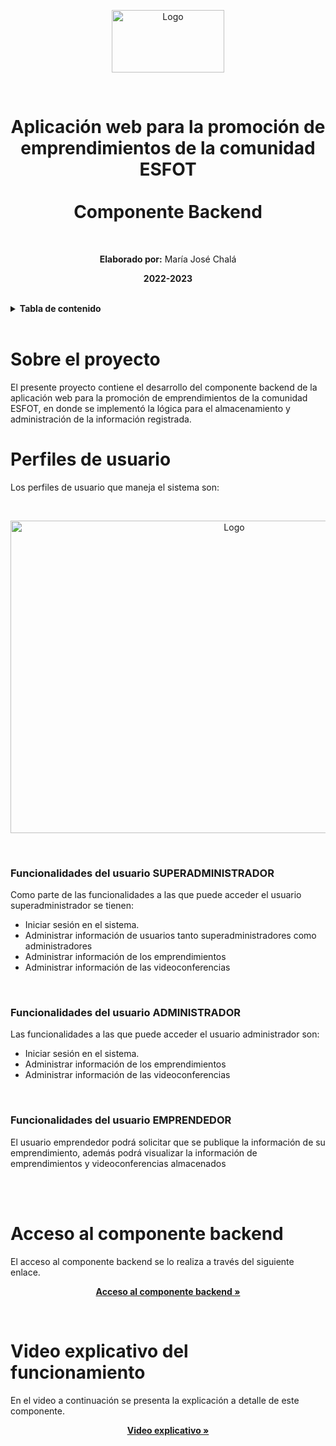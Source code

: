 <p align="center">
    <a>
        <img src="https://res.cloudinary.com/dm0qsdpr8/image/upload/v1676925274/emprende/Logo-EmPreNde---ESFOT_ftiitm.png" alt="Logo" width="180" height="100">
    </a>
    <br>
 </p>
<br>
<h1 align="center">
    Aplicación web para la promoción de emprendimientos de la comunidad ESFOT<br><br>Componente Backend
</h1>
<br>

<p align="center"><b>Elaborado por:</b> María José Chalá</p>
<p align="center"><b>2022-2023</b></p>
<br>

<!-- TABLA DE CONTENIDO -->
<details>
    <summary><b>Tabla de contenido</b></summary>
    <br>
  <ol>
      <li>
      <a href="#sobre-el-proyecto">Sobre el proyecto</a>
    </li>
    <li>
      <a href="#perfiles-de-usuario">Perfiles de usuario</a>
      <ul>
        <li><a href="#funcionalidades-del-usuario-superadministrador">Funcionalidades del usuario superadministrador</a></li>
        <li><a href="#funcionalidades-del-usuario-administrador">Funcionalidades del usuario administrador</a></li>
        <li><a href="#funcionalidades-del-usuario-emprendedor">Funcionalidades del usuario emprendedor</a></li>
      </ul>
    </li>
    <li>
      <a href="#acceso-al-componente-backend">Acceso al componente backend</a>
      <ul>
        <li><a href="#prerequisites">Prerequisites</a></li>
        <li><a href="#installation">Installation</a></li>
      </ul>
    </li>
    <li><a href="#usage">Usage</a></li>
    <li><a href="#roadmap">Roadmap</a></li>
    <li><a href="#contributing">Contributing</a></li>
    <li><a href="#license">License</a></li>
    <li><a href="#contact">Contact</a></li>
    <li><a href="#acknowledgments">Acknowledgments</a></li>
  </ol>
</details>

<br>

# Sobre el proyecto

El presente proyecto contiene el desarrollo del componente backend de la aplicación web para la promoción de emprendimientos de la comunidad ESFOT, en donde se implementó la lógica para el almacenamiento y administración de la información registrada.
<br>

# Perfiles de usuario

Los perfiles de usuario que maneja el sistema son: 

<br>
<p align="center">
    <a>
        <img src="https://res.cloudinary.com/dm0qsdpr8/image/upload/v1676952977/github_emprende/Captura_de_pantalla_1276_n0xsxj.png" alt="Logo" width="700"         height="500">
    </a>
 </p>
<br>

### Funcionalidades del usuario SUPERADMINISTRADOR

Como parte de las funcionalidades a las que puede acceder el usuario superadministrador se tienen:
<br>
<ul>
    <li>Iniciar sesión en el sistema.</li>
    <li>Administrar información de usuarios tanto superadministradores como administradores</li>
    <li>Administrar información de los emprendimientos</li>
    <li>Administrar información de las videoconferencias</li>
</ul>
<br>

### Funcionalidades del usuario ADMINISTRADOR

Las funcionalidades a las que puede acceder el usuario administrador son:
<br>
<ul>
    <li>Iniciar sesión en el sistema.</li>
    <li>Administrar información de los emprendimientos</li>
    <li>Administrar información de las videoconferencias</li>
</ul>
<br>

### Funcionalidades del usuario EMPRENDEDOR

El usuario emprendedor podrá solicitar que se publique la información de su emprendimiento, además podrá visualizar la información de emprendimientos y videoconferencias almacenados 

<br>
<br>

# Acceso al componente backend

El acceso al componente backend se lo realiza a través del siguiente enlace.
<br>
<p align="center"><a href="https://backend-emprende.herokuapp.com/comision-emprende"><strong>Acceso al componente backend »</strong></a></p>
<br>

 # Video explicativo del funcionamiento

En el video a continuación se presenta la explicación a detalle de este componente.
<br>
<p align="center"><a href="https://youtu.be/DjzVY0aQY88"><strong>Video explicativo »</strong></a></p>






